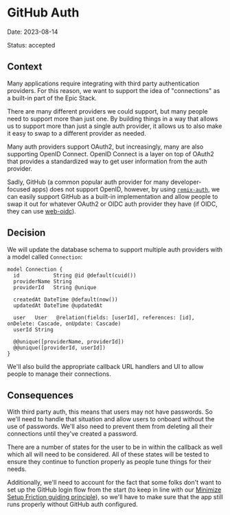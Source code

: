 # GitHub Auth

Date: 2023-08-14

Status: accepted

## Context

Many applications require integrating with third party authentication providers.
For this reason, we want to support the idea of "connections" as a built-in part
of the Epic Stack.

There are many different providers we could support, but many people need to
support more than just one. By building things in a way that allows us to
support more than just a single auth provider, it allows us to also make it easy
to swap to a different provider as needed.

Many auth providers support OAuth2, but increasingly, many are also supporting
OpenID Connect. OpenID Connect is a layer on top of OAuth2 that provides a
standardized way to get user information from the auth provider.

Sadly, GitHub (a common popular auth provider for many developer-focused apps)
does not support OpenID, however, by using
[`remix-auth`](https://github.com/sergiodxa/remix-auth), we can easily support
GitHub as a built-in implementation and allow people to swap it out for whatever
OAuth2 or OIDC auth provider they have (if OIDC, they can use
[web-oidc](https://github.com/sergiodxa/web-oidc)).

## Decision

We will update the database schema to support multiple auth providers with a
model called `Connection`:

```prisma
model Connection {
  id           String @id @default(cuid())
  providerName String
  providerId   String @unique

  createdAt DateTime @default(now())
  updatedAt DateTime @updatedAt

  user   User   @relation(fields: [userId], references: [id], onDelete: Cascade, onUpdate: Cascade)
  userId String

  @@unique([providerName, providerId])
  @@unique([providerId, userId])
}
```

We'll also build the appropriate callback URL handlers and UI to allow people to
manage their connections.

## Consequences

With third party auth, this means that users may not have passwords. So we'll
need to handle that situation and allow users to onboard without the use of
passwords. We'll also need to prevent them from deleting all their connections
until they've created a password.

There are a number of states for the user to be in within the callback as well
which all will need to be considered. All of these states will be tested to
ensure they continue to function properly as people tune things for their needs.

Additionally, we'll need to account for the fact that some folks don't want to
set up the GitHub login flow from the start (to keep in line with our
[Minimize Setup Friction guiding principle](#app/guiding-principles.md)), so
we'll have to make sure that the app still runs properly without GitHub auth
configured.
